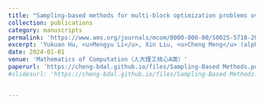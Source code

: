 ```yaml
---
title: "Sampling-based methods for multi-block optimization problems over transport polytopes"
collection: publications
category: manuscripts
permalink: 'https://www.ams.org/journals/mcom/0000-000-00/S0025-5718-2024-03989-3/'
excerpt: 'Yukuan Hu, <u>Mengyu Li</u>, Xin Liu, <u>Cheng Meng</u> (alphabetical order)'
date: 2024-01-01
venue: 'Mathematics of Computation（人大理工核心A类）'
paperurl: 'https://cheng-bdal.github.io/files/Sampling-Based Methods.pdf'
#slidesurl: 'https://cheng-bdal.github.io/files/Sampling-Based Methods.pdf'


---
```


